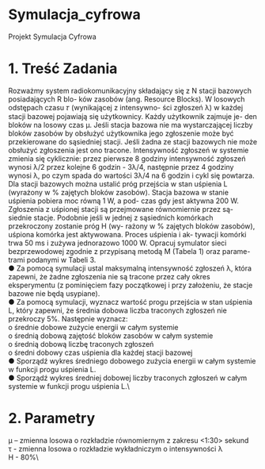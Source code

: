 # Symulacja_cyfrowa
Projekt Symulacja Cyfrowa
# 1. Treść Zadania
Rozważmy system radiokomunikacyjny składający się z N stacji bazowych posiadających R blo-
ków zasobów (ang. Resource Blocks). W losowych odstępach czasu 𝜏 (wynikającej z intensywno-
ści zgłoszeń λ) w każdej stacji bazowej pojawiają się użytkownicy. Każdy użytkownik zajmuje je-
den bloków na losowy czas μ. Jeśli stacja bazowa nie ma wystarczającej liczby bloków zasobów by
obsłużyć użytkownika jego zgłoszenie może być przekierowane do sąsiedniej stacji. Jeśli żadna ze
stacji bazowych nie może obsłużyć zgłoszenia jest ono tracone. Intensywność zgłoszeń w systemie
zmienia się cyklicznie: przez pierwsze 8 godziny intensywność zgłoszeń wynosi λ/2 przez kolejne
6 godzin - 3λ/4, następnie przez 4 godziny wynosi λ, po czym spada do wartości 3λ/4 na 6 godzin i
cykl się powtarza. Dla stacji bazowych można ustalić próg przejścia w stan uśpienia L (wyrażony
w % zajętych bloków zasobów). Stacja bazowa w stanie uśpienia pobiera moc równą 1 W, a pod-
czas gdy jest aktywna 200 W. Zgłoszenia z uśpionej stacji są przejmowane równomiernie przez są-
siednie stacje. Podobnie jeśli w jednej z sąsiednich komórkach przekroczony zostanie próg H (wy-
rażony w % zajętych bloków zasobów), uśpiona komórka jest aktywowana. Proces uśpienia i ak-
tywacji komórki trwa 50 ms i zużywa jednorazowo 1000 W.
Opracuj symulator sieci bezprzewodowej zgodnie z przypisaną metodą M (Tabela 1) oraz parame-
trami podanymi w Tabeli 3.\
● Za pomocą symulacji ustal maksymalną intensywność zgłoszeń λ, która zapewni, że żadne
zgłoszenia nie są tracone przez cały okres eksperymentu (z pominięciem fazy początkowej i
przy założeniu, że stacje bazowe nie będą usypiane).\
● Za pomocą symulacji, wyznacz wartość progu przejścia w stan uśpienia L, który zapewni, że
średnia dobowa liczba traconych zgłoszeń nie przekroczy 5%. Następnie wyznacz:\
o średnie dobowe zużycie energii w całym systemie\
o średnią dobową zajętość bloków zasobów w całym systemie\
o średnią dobową liczbę traconych zgłoszeń\
o średni dobowy czas uśpienia dla każdej stacji bazowej\
● Sporządź wykres średniego dobowego zużycia energii w całym systemie w funkcji progu
uśpienia L.\
● Sporządź wykres średniej dobowej liczby traconych zgłoszeń w całym systemie w funkcji
progu uśpienia L.\
# 2. Parametry
μ – zmienna losowa o rozkładzie równomiernym z zakresu <1:30> sekund\
τ - zmienna losowa o rozkładzie wykładniczym o intensywności λ\
H - 80%\